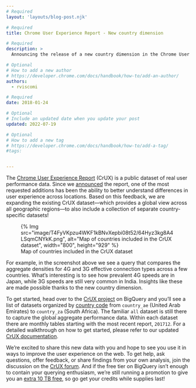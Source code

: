 ```yaml
---
# Required
layout: 'layouts/blog-post.njk'

# Required
title: Chrome User Experience Report - New country dimension

# Required
description: >
  Announcing the release of a new country dimension in the Chrome User Experience Report.

# Optional
# How to add a new author
# https://developer.chrome.com/docs/handbook/how-to/add-an-author/
authors:
  - rviscomi

# Required
date: 2018-01-24

# Optional
# Include an updated date when you update your post
updated: 2022-07-19

# Optional
# How to add a new tag
# https://developer.chrome.com/docs/handbook/how-to/add-a-tag/
#tags:


---
```


The
[Chrome User Experience Report](/docs/crux/)
(CrUX) is a public dataset of real user performance data. Since we
[announced](https://blog.chromium.org/2017/10/introducing-chrome-user-experience-report.html)
the report, one of the most requested additions has been the ability to better
understand differences in user experience across locations. Based on this
feedback, we are expanding the existing CrUX dataset––which provides a global
view across all geographic regions––to also include a collection of separate
country-specific datasets!


<figure>
{% Img src="image/T4FyVKpzu4WKF1kBNvXepbi08t52/64Hyz3kg8A4LSqmCNYkK.png", alt="Map of countries included in the CrUX dataset", width="800", height="929" %}
  <figcaption>
    Map of countries included in the CrUX dataset
  </figcaption>
</figure>


For example, in the screenshot above we see a query that compares the aggregate
densities for 4G and 3G effective connection types across a few countries.
What’s interesting is to see how prevalent 4G speeds are in Japan, while 3G
speeds are still very common in India. Insights like these are made possible
thanks to the new country dimension.

To get started, head over to the
[CrUX project](https://bigquery.cloud.google.com/dataset/chrome-ux-report:all)
on BigQuery and you’ll see a list of datasets organized by
[country code](https://en.wikipedia.org/wiki/ISO_3166-1_alpha-2)
from `country_ae` (United Arab Emirates) to `country_za` (South Africa).
The familiar `all` dataset is still there to capture the global aggregate
performance data. Within each dataset there are monthly tables starting with
the most recent report, `201712`. For a detailed walkthrough on how to get
started, please refer to our updated
[CrUX documentation](/docs/crux/).

We’re excited to share this new data with you and hope to see you use it in
ways to improve the user experience on the web. To get help, ask questions,
offer feedback, or share findings from your own analysis, join the discussion
on the
[CrUX forum](https://groups.google.com/a/chromium.org/forum/#!forum/chrome-ux-report).
And if the free tier on BigQuery isn’t enough to contain your querying
enthusiasm, we’re still running a promotion to give you an
[extra 10 TB free](https://docs.google.com/forms/d/e/1FAIpQLSeMYnz93JQuO7rPewVrKpLfxO7JREOysti0CQyRo31bc7cXHA/viewform),
so go get your credits while supplies last!


